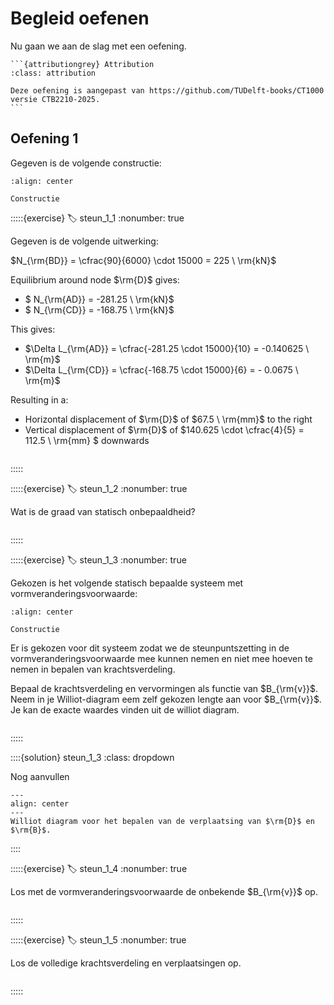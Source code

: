 # Begleid oefenen

Nu gaan we aan de slag met een oefening.

````{margin}
```{attributiongrey} Attribution
:class: attribution

Deze oefening is aangepast van https://github.com/TUDelft-books/CT1000 versie CTB2210-2025.
```
````

## Oefening 1

Gegeven is de volgende constructie:

```{figure} ./lesoefeningen_data/structure2.svg
:align: center

Constructie
```

:::::{exercise}
:label: steun_1_1
:nonumber: true

Gegeven is de volgende uitwerking:

$N_{\rm{BD}} = \cfrac{90}{6000} \cdot 15000 = 225 \ \rm{kN}$

Equilibrium around node $\rm{D}$ gives:
- $ N_{\rm{AD}} = -281.25 \ \rm{kN}$
- $ N_{\rm{CD}} = -168.75 \ \rm{kN}$

This gives:
- $\Delta L_{\rm{AD}} = \cfrac{-281.25 \cdot 15000}{10} = -0.140625 \ \rm{m}$
- $\Delta L_{\rm{CD}} = \cfrac{-168.75 \cdot 15000}{6} = - 0.0675 \ \rm{m}$

Resulting in a:
- Horizontal displacement of $\rm{D}$ of $67.5 \ \rm{mm}$ to the right
- Vertical displacement of $\rm{D}$ of $140.625 \cdot \cfrac{4}{5} = 112.5 \ \rm{mm} $ downwards

```{h5p} https://tudelft.h5p.com/content/1292653910239346277/embed
```

:::::

:::::{exercise}
:label: steun_1_2
:nonumber: true

Wat is de graad van statisch onbepaaldheid?

```{h5p} https://tudelft.h5p.com/content/1292653934022070767/embed
```

:::::

:::::{exercise}
:label: steun_1_3
:nonumber: true

Gekozen is het volgende statisch bepaalde systeem met vormveranderingsvoorwaarde:

```{figure} ./lesoefeningen_data/statically_determinate2.svg
:align: center

Constructie
```

Er is gekozen voor dit systeem zodat we de steunpuntszetting in de vormveranderingsvoorwaarde mee kunnen nemen en niet mee hoeven te nemen in bepalen van krachtsverdeling.

Bepaal de krachtsverdeling en vervormingen als functie van $B_{\rm{v}}$. Neem in je Williot-diagram eem zelf gekozen lengte aan voor $B_{\rm{v}}$. Je kan de exacte waardes vinden uit de williot diagram.

```{h5p} https://tudelft.h5p.com/content/1292653940023500187/embed
```

:::::

::::{solution} steun_1_3
:class: dropdown

Nog aanvullen

```{figure} lesoefeningen_data/williot.svg
---
align: center
---
Williot diagram voor het bepalen van de verplaatsing van $\rm{D}$ en $\rm{B}$.
```

::::

:::::{exercise}
:label: steun_1_4
:nonumber: true

Los met de vormveranderingsvoorwaarde de onbekende $B_{\rm{v}}$ op.

```{h5p} https://tudelft.h5p.com/content/1292654002392449027/embed
```

:::::

:::::{exercise}
:label: steun_1_5
:nonumber: true

Los de volledige krachtsverdeling en verplaatsingen op.

```{h5p} https://tudelft.h5p.com/content/1292654005235840357/embed
```

:::::